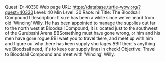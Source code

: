 Quest ID: 40330
Web page URL: https://database.turtle-wow.org/?quest=40330
Level: 40
Min Level: 30
Race: nil
Title: The Bloodsail Compound I
Description: It sure has been a while since we've heard from old 'Wincing' Willy. He has been appointed to manage the supplies out far to the north west at Bloodsail Compound, it is located just to the southwest of the Gurubashi Arena.$B$BSomething must have gone wrong, or him and his men have gone rogue.$B$BI want you to travel there, and meet up with him and figure out why there has been supply shortages.$B$BIf there's anything we Bloodsail need, it's to keep our supply lines in check!
Objective: Travel to Bloodsail Compound and meet with 'Wincing' Willy.
